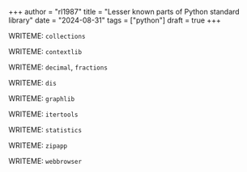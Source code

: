 +++
author = "rl1987"
title = "Lesser known parts of Python standard library"
date = "2024-08-31"
tags = ["python"]
draft = true
+++

WRITEME: `collections` 

WRITEME: `contextlib` 

WRITEME: `decimal`, `fractions`

WRITEME: `dis`

WRITEME: `graphlib`

WRITEME: `itertools`

WRITEME: `statistics`

WRITEME: `zipapp`

WRITEME: `webbrowser`
